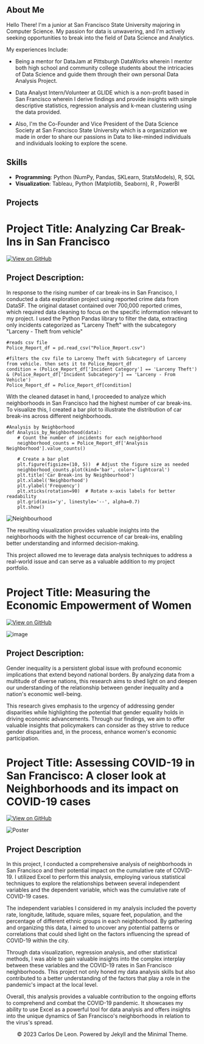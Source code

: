 ## About Me

Hello There! I'm a junior at San Francisco State University majoring in Computer Science. My passion for data is unwavering, and I'm actively seeking opportunities to break into the field of Data Science and Analytics. 

My experiences Include:

-  Being a mentor for DataJam at Pittsburgh DataWorks wherein I mentor both high school and community college students about the intricacies of Data Science and guide them through their own personal Data Analysis Project.
  
-  Data Analyst Intern/Volunteer at GLIDE which is a non-profit based in San Francisco wherein I derive findings and provide insights with simple descriptive statistics, regression analysis and k-mean clustering using the data provided.

-  Also, I'm the Co-Founder and Vice President of the Data Science Society at San Francisco State University which is a organization we made in order to share our passions in Data to like-minded individuals and individuals looking to explore the scene.

## Skills
- **Programming**: Python (NumPy, Pandas, SKLearn, StatsModels), R, SQL
- **Visualization**: Tableau, Python (Matplotlib, Seaborn), R , PowerBI

## Projects

# Project Title: Analyzing Car Break-Ins in San Francisco
[![View on GitHub](https://img.shields.io/badge/GitHub-View_on_GitHub-blue?logo=GitHub)](https://github.com/cmeddata/SFO-Car-BreakIn/blob/main/SFO_BreakIn.ipynb)

## Project Description:
In response to the rising number of car break-ins in San Francisco, I conducted a data exploration project using reported crime data from DataSF. The original dataset contained over 700,000 reported crimes, which required data cleaning to focus on the specific information relevant to my project. I used the Python Pandas library to filter the data, extracting only incidents categorized as "Larceny Theft" with the subcategory "Larceny - Theft from vehicle"
  
```break
#reads csv file
Police_Report_df = pd.read_csv("Police_Report.csv")

#filters the csv file to Larceny Theft with Subcategory of Larceny from vehicle. then sets it to Police_Report_df
condition = (Police_Report_df['Incident Category'] == 'Larceny Theft') & (Police_Report_df['Incident Subcategory'] == 'Larceny - From Vehicle')
Police_Report_df = Police_Report_df[condition]
```

With the cleaned dataset in hand, I proceeded to analyze which neighborhoods in San Francisco had the highest number of car break-ins. To visualize this, I created a bar plot to illustrate the distribution of car break-ins across different neighborhoods.


```break
#Analysis by Neighborhood
def Analysis_by_Neighborhood(data):
    # Count the number of incidents for each neighborhood
    neighborhood_counts = Police_Report_df['Analysis Neighborhood'].value_counts()

    # Create a bar plot
    plt.figure(figsize=(10, 5))  # Adjust the figure size as needed
    neighborhood_counts.plot(kind='bar', color='lightcoral')
    plt.title('Car Break-ins by Neighbourhood')
    plt.xlabel('Neighborhood')
    plt.ylabel('Frequency')
    plt.xticks(rotation=90)  # Rotate x-axis labels for better readability
    plt.grid(axis='y', linestyle='--', alpha=0.7)
    plt.show()
```

 ![Neighbourhood](https://github.com/cmeddata/cmeddata.github.io/assets/124543750/2b34a2f0-846d-42be-bf8a-e1fd25908f86)

The resulting visualization provides valuable insights into the neighborhoods with the highest occurrence of car break-ins, enabling better understanding and informed decision-making.

This project allowed me to leverage data analysis techniques to address a real-world issue and can serve as a valuable addition to my project portfolio.


# Project Title: Measuring the Economic Empowerment of Women
[![View on GitHub](https://img.shields.io/badge/GitHub-View_on_GitHub-blue?logo=GitHub)](https://github.com/cmeddata/MeasuringEconomicEmpowermentOfWomen/blob/main/MockDataJam2.ipynb)

![image](https://github.com/cmeddata/cmeddata.github.io/assets/124543750/8a25bfcd-97a7-4668-873f-5f4af012812a)

## Project Description:
Gender inequality is a persistent global issue with profound economic implications that extend beyond national borders. By analyzing data from a multitude of diverse nations, this research aims to shed light on and deepen our understanding of the relationship between gender inequality and a nation's economic well-being.

This research gives emphasis to the urgency of addressing gender disparities while highlighting the potential that gender equality holds in driving economic advancements. Through our findings, we aim to offer valuable insights that policymakers can consider as they strive to reduce gender disparities and, in the process, enhance women's economic participation.






# Project Title: Assessing COVID-19 in San Francisco: A closer look at Neighborhoods and its impact on COVID-19 cases 
[![View on GitHub](https://img.shields.io/badge/GitHub-View_on_GitHub-blue?logo=GitHub)](https://github.com/cmeddata/sf-covid19-neighborhood-analysis)

![Poster](https://github.com/cmeddata/cmeddata.github.io/assets/124543750/b8999ef0-0ec0-49f1-9749-d37902712b0b)


## Project Description
In this project, I conducted a comprehensive analysis of neighborhoods in San Francisco and their potential impact on the cumulative rate of COVID-19. I utilized Excel to perform this analysis, employing various statistical techniques to explore the relationships between several independent variables and the dependent variable, which was the cumulative rate of COVID-19 cases.

The independent variables I considered in my analysis included the poverty rate, longitude, latitude, square miles, square feet, population, and the percentage of different ethnic groups in each neighborhood. By gathering and organizing this data, I aimed to uncover any potential patterns or correlations that could shed light on the factors influencing the spread of COVID-19 within the city.

Through data visualization, regression analysis, and other statistical methods, I was able to gain valuable insights into the complex interplay between these variables and the COVID-19 rates in San Francisco neighborhoods. This project not only honed my data analysis skills but also contributed to a better understanding of the factors that play a role in the pandemic's impact at the local level.

Overall, this analysis provides a valuable contribution to the ongoing efforts to comprehend and combat the COVID-19 pandemic. It showcases my ability to use Excel as a powerful tool for data analysis and offers insights into the unique dynamics of San Francisco's neighborhoods in relation to the virus's spread.




<center>© 2023 Carlos De Leon. Powered by Jekyll and the Minimal Theme.</center>

